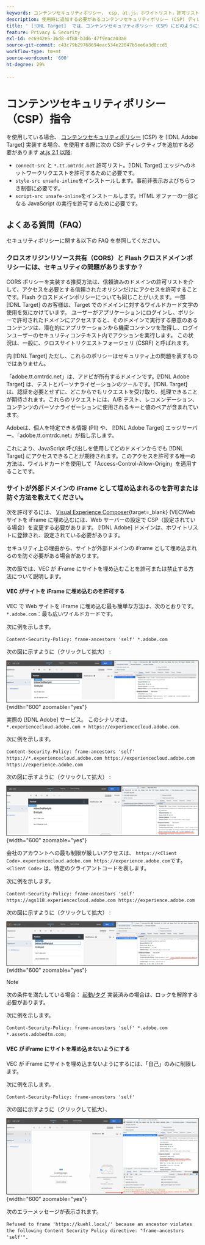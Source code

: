 ```yaml
---
keywords: コンテンツセキュリティポリシー， csp, at.js，ホワイトリスト，許可リストに加える，ちらつき，事前非表示，事前非表示，事前非表示，コンテンツセキュリティポリシー， iFrame, iframe
description: 使用時に追加する必要があるコンテンツセキュリティポリシー (CSP) ディレクティブについて説明します。 [!DNL Adobe Target].
title: ' [!DNL Target]  では、コンテンツセキュリティポリシー（CSP）にどのように対応しますか？'
feature: Privacy & Security
exl-id: ec6942e5-36d8-4f88-b3d6-47f9eaca03a8
source-git-commit: c43c79b29768694eac534e22047b5ee6a3d0ccd5
workflow-type: tm+mt
source-wordcount: '600'
ht-degree: 29%

---
```


# コンテンツセキュリティポリシー（CSP）指令

を使用している場合、 [コンテンツセキュリティポリシー](https://en.wikipedia.org/wiki/Content_Security_Policy) (CSP) を [!DNL Adobe Target] 実装する場合、を使用する際に次の CSP ディレクティブを追加する必要があります [at.js 2.1 以降](../../implement/client-side/atjs/target-atjs-versions.md):

* `connect-src` と `*.tt.omtrdc.net` 許可リスト。[!DNL Target] エッジへのネットワークリクエストを許可するために必要です。
* `style-src unsafe-inline`をインストールします。事前非表示およびちらつき制御に必要です。
* `script-src unsafe-inline`をインストールします。HTML オファーの一部となる JavaScript の実行を許可するために必要です。

## よくある質問（FAQ）

セキュリティポリシーに関する以下の FAQ を参照してください。

### クロスオリジンリソース共有（CORS）と Flash クロスドメインポリシーには、セキュリティの問題がありますか？

CORS ポリシーを実装する推奨方法は、信頼済みのドメインの許可リストを介して、アクセスを必要とする信頼されたオリジンだけにアクセスを許可することです。Flash クロスドメインポリシーについても同じことがいえます。一部 [!DNL Target] のお客様は、Target でのドメインに対するワイルドカード文字の使用を気にかけています。 ユーザーがアプリケーションにログインし、ポリシーで許可されたドメインにアクセスすると、そのドメインで実行する悪意のあるコンテンツは、潜在的にアプリケーションから機密コンテンツを取得し、ログインユーザーのセキュリティコンテキスト内でアクションを実行します。 この状況は、一般に、クロスサイトリクエストフォージェリ (CSRF) と呼ばれます。

内 [!DNL Target] ただし、これらのポリシーはセキュリティ上の問題を表すものではありません。

「adobe.tt.omtrdc.net」は、アドビが所有するドメインです。[!DNL Adobe Target] は、テストとパーソナライゼーションのツールです。[!DNL Target] は、認証を必要とせずに、どこからでもリクエストを受け取り、処理できることが期待されます。これらのリクエストには、A/B テスト、レコメンデーション、コンテンツのパーソナライゼーションに使用されるキーと値のペアが含まれています。

Adobeは、個人を特定できる情報 (PII) や、 [!DNL Adobe Target] エッジサーバー。「adobe.tt.omtrdc.net」が指し示します。

これにより、JavaScript 呼び出しを使用してどのドメインからでも [!DNL Target] にアクセスできることが期待されます。このアクセスを許可する唯一の方法は、ワイルドカードを使用して「Access-Control-Allow-Origin」を適用することです。

### サイトが外部ドメインの iFrame として埋め込まれるのを許可または防ぐ方法を教えてください。

次を許可するには、 [Visual Experience Composer](https://experienceleague.adobe.com/docs/target/using/experiences/vec/visual-experience-composer.html){target=_blank} (VEC)Web サイトを iFrame に埋め込むには、Web サーバーの設定で CSP（設定されている場合）を変更する必要があります。 [!DNL Adobe] ドメインは、ホワイトリストに登録され、設定されている必要があります。

セキュリティ上の理由から、サイトが外部ドメインの iFrame として埋め込まれるのを防ぐ必要がある場合があります。

次の節では、VEC が iFrame にサイトを埋め込むことを許可または禁止する方法について説明します。

#### VEC がサイトを iFrame に埋め込むのを許可する

VEC で Web サイトを iFrame に埋め込む最も簡単な方法は、次のとおりです。 `*.adobe.com`：最も広いワイルドカードです。

次に例を示します。

`Content-Security-Policy: frame-ancestors 'self' *.adobe.com`

次の図に示すように（クリックして拡大） :


![最も広いワイルドカードを持つ CSP](/help/dev/before-implement/privacy/assets/csp-adobe.png){width="600" zoomable="yes"}

実際の [!DNL Adobe] サービス。 このシナリオは、 `*.experiencecloud.adobe.com + https://experiencecloud.adobe.com`.

次に例を示します。

`Content-Security-Policy: frame-ancestors 'self' https://*.experiencecloud.adobe.com https://experiencecloud.adobe.com https://experience.adobe.com`

次の図に示すように（クリックして拡大） :

![ExperienceCloud 範囲を持つ CSP](/help/dev/before-implement/privacy/assets/csp-experiencecloud.png){width="600" zoomable="yes"}

会社のアカウントへの最も制限が厳しいアクセスは、 `https://<Client Code>.experiencecloud.adobe.com https://experience.adobe.com`です。 `<Client Code>` は、特定のクライアントコードを表します。

次に例を示します。

`Content-Security-Policy: frame-ancestors 'self'  https://ags118.experiencecloud.adobe.com https://experience.adobe.com`

次の図に示すように（クリックして拡大） :

![clientcode スコープを持つ CSP](/help/dev/before-implement/privacy/assets/csp-clientcode.png){width="600" zoomable="yes"}

>[!NOTE]
>
>次の条件を満たしている場合： [起動/タグ](/help/dev/implement/client-side/atjs/how-to-deployatjs/implement-target-using-adobe-launch.md) 実装済みの場合は、ロックを解除する必要があります。
>
>次に例を示します。
>
> `Content-Security-Policy: frame-ancestors 'self' *.adobe.com *.assets.adobedtm.com;`

#### VEC が iFrame にサイトを埋め込まないようにする

VEC が iFrame にサイトを埋め込まないようにするには、「自己」のみに制限します。

次に例を示します。

`Content-Security-Policy: frame-ancestors 'self'`

次の図に示すように（クリックして拡大）、

![CSP エラー](/help/dev/before-implement/privacy/assets/csp-error.png){width="600" zoomable="yes"}

次のエラーメッセージが表示されます。

`Refused to frame 'https://kuehl.local/' because an ancestor violates the following Content Security Policy directive: "frame-ancestors 'self'".`

